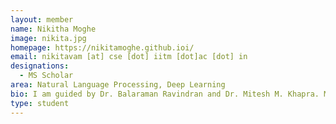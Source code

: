 ```yaml
---
layout: member
name: Nikitha Moghe
image: nikita.jpg
homepage: https://nikitamoghe.github.ioi/
email: nikitavam [at] cse [dot] iitm [dot]ac [dot] in
designations: 
  - MS Scholar
area: Natural Language Processing, Deep Learning
bio: I am guided by Dr. Balaraman Ravindran and Dr. Mitesh M. Khapra. My research interests lie in the field of Natural Language Processing. I am currently working on incorporating information from unstructured data in Dialogue Systems. I have recently started exploring incorporation of linguistic structures such as dependency graphs to improve performance on NLP tasks.
type: student
---
```

